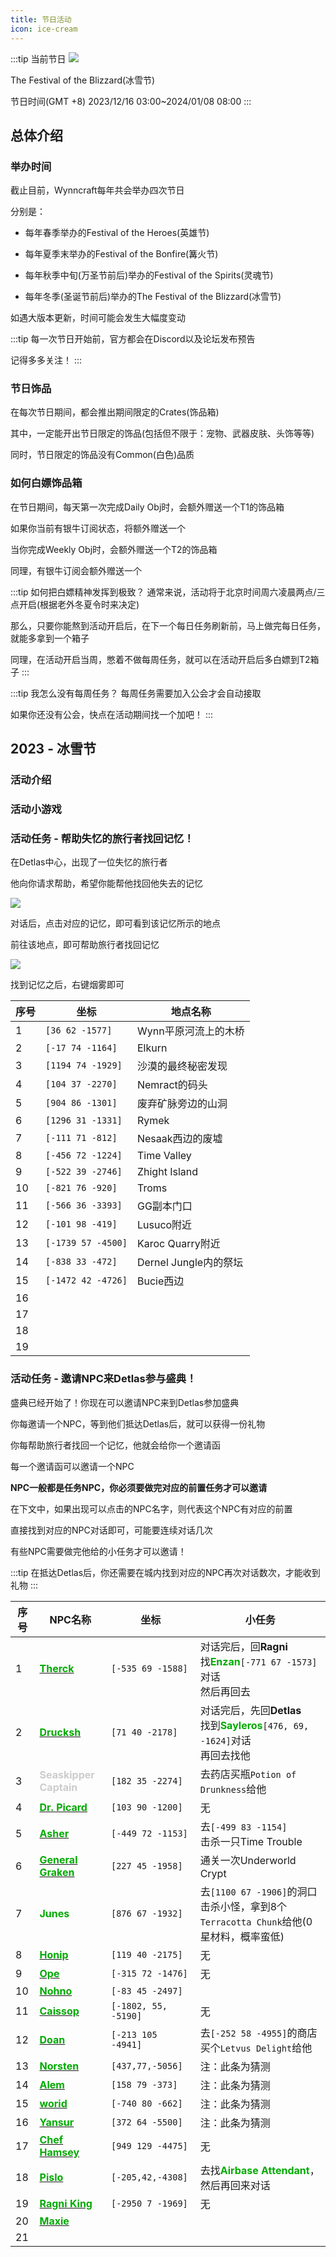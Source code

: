 ```yaml
---
title: 节日活动
icon: ice-cream
---
```


:::tip 当前节日
![](/assets/img/festival.jpg)

The Festival of the Blizzard(冰雪节)

节日时间(GMT +8) 2023/12/16 03:00~2024/01/08 08:00
:::
## 总体介绍

### 举办时间
截止目前，Wynncraft每年共会举办四次节日

分别是：

+ 每年春季举办的Festival of the Heroes(英雄节)

+ 每年夏季末举办的Festival of the Bonfire(篝火节)

+ 每年秋季中旬(万圣节前后)举办的Festival of the Spirits(灵魂节)

+ 每年冬季(圣诞节前后)举办的The Festival of the Blizzard(冰雪节)

如遇大版本更新，时间可能会发生大幅度变动

:::tip
每一次节日开始前，官方都会在Discord以及论坛发布预告

记得多多关注！
:::

### 节日饰品

在每次节日期间，都会推出期间限定的Crates(饰品箱)

其中，一定能开出节日限定的饰品(包括但不限于：宠物、武器皮肤、头饰等等)

同时，节日限定的饰品没有Common(白色)品质

### 如何白嫖饰品箱

在节日期间，每天第一次完成Daily Obj时，会额外赠送一个T1的饰品箱

如果你当前有银牛订阅状态，将额外赠送一个

当你完成Weekly Obj时，会额外赠送一个T2的饰品箱

同理，有银牛订阅会额外赠送一个

:::tip 如何把白嫖精神发挥到极致？
通常来说，活动将于北京时间周六凌晨两点/三点开启(根据老外冬夏令时来决定)

那么，只要你能熬到活动开启后，在下一个每日任务刷新前，马上做完每日任务，就能多拿到一个箱子

同理，在活动开启当周，憋着不做每周任务，就可以在活动开启后多白嫖到T2箱子
:::

:::tip 我怎么没有每周任务？
每周任务需要加入公会才会自动接取

如果你还没有公会，快点在活动期间找一个加吧！
:::

## 2023 - 冰雪节
### 活动介绍

### 活动小游戏

### 活动任务 - 帮助失忆的旅行者找回记忆！

在Detlas中心，出现了一位失忆的旅行者

他向你请求帮助，希望你能帮他找回他失去的记忆

![](/assets/img/festival1.jpg)

对话后，点击对应的记忆，即可看到该记忆所示的地点

前往该地点，即可帮助旅行者找回记忆

![](/assets/img/festival2.jpg)

找到记忆之后，右键烟雾即可

| 序号 | 坐标 | 地点名称 |
| --- | --- | --- |
| 1 | `[36 62 -1577]` | Wynn平原河流上的木桥 |
| 2 | `[-17 74 -1164]` | Elkurn |
| 3 | `[1194 74 -1929]` | 沙漠的最终秘密发现 |
| 4 | `[104 37 -2270]` | Nemract的码头 |
| 5 | `[904 86 -1301]` | 废弃矿脉旁边的山洞 |
| 6 | `[1296 31 -1331]` | Rymek |
| 7 | `[-111 71 -812]` | Nesaak西边的废墟 |
| 8 | `[-456 72 -1224]` | Time Valley |
| 9 | `[-522 39 -2746]` | Zhight Island |
| 10 | `[-821 76 -920]` | Troms |
| 11 | `[-566 36 -3393]` | GG副本门口 |
| 12 | `[-101 98 -419]` | Lusuco附近 |
| 13 | `[-1739 57 -4500]` | Karoc Quarry附近 |
| 14 | `[-838 33 -472]` | Dernel Jungle内的祭坛 |
| 15 | `[-1472 42 -4726]` | Bucie西边 |
| 16 | | |
| 17 | | |
| 18 | | |
| 19 | | |

### 活动任务 - 邀请NPC来Detlas参与盛典！

盛典已经开始了！你现在可以邀请NPC来到Detlas参加盛典

你每邀请一个NPC，等到他们抵达Detlas后，就可以获得一份礼物

你每帮助旅行者找回一个记忆，他就会给你一个邀请函

每一个邀请函可以邀请一个NPC

**NPC一般都是任务NPC，你必须要做完对应的前置任务才可以邀请**

在下文中，如果出现可以点击的NPC名字，则代表这个NPC有对应的前置

直接找到对应的NPC对话即可，可能要连续对话几次

有些NPC需要做完他给的小任务才可以邀请！

:::tip
在抵达Detlas后，你还需要在城内找到对应的NPC再次对话数次，才能收到礼物
:::

| 序号 | NPC名称 | 坐标  | 小任务 |
| --- | --- | ---  | --- |
| 1 | [<font color=00AA00>**Therck**</font> ](/WynncraftCNguide/quests/lvl1-10/level%201%20-%20ZEnzan's%20Brother.html)| `[-535 69 -1588]` | 对话完后，回**Ragni**<br>找<font color=00AA00>**Enzan**</font>`[-771 67 -1573]`对话<br> 然后再回去  |
| 2 | [<font color=00AA00>**Drucksh**</font>](/WynncraftCNguide/quests/lvl11-20/level%2020%20-%20Grave%20Digger.html) | `[71 40 -2178]` | 对话完后，先回**Detlas**<br>找到<font color=00AA00>**Sayleros**</font>`[476, 69, -1624]`对话<br>再回去找他 |
| 3 | <font color=CCCCCC>**Seaskipper Captain**</font>  | `[182 35 -2274]` | 去药店买瓶`Potion of Drunkness`给他 |
| 4 | [<font color=00AA00>**Dr. Picard**</font>](/WynncraftCNguide/quests/lvl21-30/level%2025%20-%20Recover%20The%20Past.html) | `[103 90 -1200]` | 无 |
| 5 | [<font color=00AA00>**Asher**</font>](/WynncraftCNguide/quests/lvl21-30/level%2027%20-%20Déjà%20vu.html) | `[-449 72 -1153]` | 去`[-499 83 -1154]`<br> 击杀一只Time Trouble |
| 6 | [<font color=00AA00>**General Graken**</font>](/WynncraftCNguide/quests/lvl21-30/level%2021%20-%20The%20Dark%20Descent.html) | `[227 45 -1958]` | 通关一次Underworld Crypt |
| 7 | <font color=00AA00>**Junes**</font> | `[876 67 -1932]` | 去`[1100 67 -1906]`的洞口击杀小怪，拿到8个`Terracotta Chunk`给他(0星材料，概率蛮低) |
| 8 | [<font color=00AA00>**Honip**</font>](/WynncraftCNguide/quests/lvl21-30/level%2028%20-%20Misadventure%20on%20the%20Sea.html) | `[119 40 -2175]` | 无 |
| 9 | [<font color=00AA00>**Ope**</font>](/WynncraftCNguide/quests/lvl11-20/level%2016%20-%20Supply%20and%20Delivery.html) | `[-315 72 -1476]` | 无 |
| 10 | [<font color=00AA00>**Nohno**</font>](/WynncraftCNguide/quests/lvl21-30/level%2023%20-%20Cluck%20Cluck.html) | `[-83 45 -2497]` |  |
| 11 | [<font color=00AA00>**Caissop**</font>](/WynncraftCNguide/quests/lvl51-60/level%2053%20-%20Master%20Piece.html) | `[-1802, 55, -5190]` | 无 |
| 12 | [<font color=00AA00>**Doan**</font>](/WynncraftCNguide/quests/lvl71-80/level%2074%20-%20Aquiring%20of%20Credentials.html) | `[-213 105 -4941]` | 去`[-252 58 -4955]`的商店买个`Letvus Delight`给他 |
| 13 | [<font color=00AA00>**Norsten**</font>](/WynncraftCNguide/quests/lvl81-90/level%2083%20-%20A%20Maradurs%20Due.html) | `[437,77,-5056]` | 注：此条为猜测 |
| 14 | [<font color=00AA00>**Alem**</font>](/WynncraftCNguide/quests/lvl41-50/level%2050%20-%20A%20Grave%20Mistake.html) | `[158 79 -373]` | 注：此条为猜测 |
| 15 | [<font color=00AA00>**worid**</font>](/WynncraftCNguide/quests/lvl51-60/level%2052%20-%20Jungle%20Fever.html) | `[-740 80 -662]` | 注：此条为猜测 |
| 16 | [<font color=00AA00>**Yansur**</font>](/WynncraftCNguide/quests/lvl71-80/level%2080%20-%20The%20Qira%20Hive.html) | `[372 64 -5500]` | 注：此条为猜测 |
| 17 | [<font color=00AA00>**Chef Hamsey**</font>](/WynncraftCNguide/quests/lvl91-100/level%2096%20-%20Recipe%20for%20Disaster.html) | `[949 129 -4475]` |  无 |
| 18 | [<font color=00AA00>**Pislo**</font>](/WynncraftCNguide/quests/lvl71-80/level%2076%20-%20The%20Bigger%20Picture.html) | `[-205,42,-4308]` | 去找<font color=00AA00>**Airbase Attendant**</font>，然后再回来对话 |
| 19 | [<font color=00AA00>**Ragni King**</font>](/WynncraftCNguide/quests/lvl61-70/level%2070%20-%20WynnExcavation%20Site%20D.html) | `[-2950 7 -1969]` | 无 |
| 20 | [<font color=00AA00>**Maxie**</font>](/WynncraftCNguide/quests/lvl81-90/level%2089%20-%20The%20Envoy%20Part%20II.html) |  |  |
| 21 |  |  |  |

